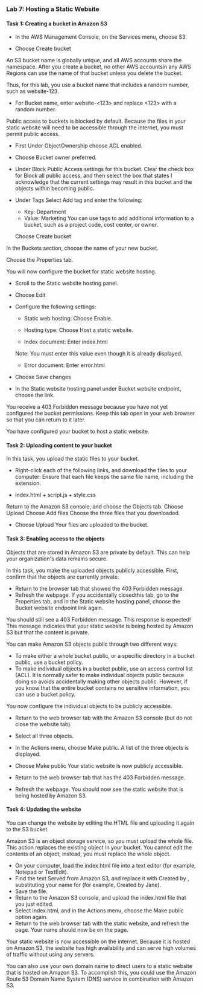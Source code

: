 ### Lab 7: Hosting a Static Website
####    Task 1: Creating a bucket in Amazon S3
+   In the AWS Management Console, on the Services menu, choose S3.

+   Choose Create bucket

An S3 bucket name is globally unique, and all AWS accounts share the namespace. After you create a bucket, no other AWS accountsin any AWS Regions can use the name of that bucket unless you delete the bucket.

Thus, for this lab, you use a bucket name that includes a random number, such as website-123.
+   For Bucket name, enter website-<123> and replace <123> with a random number.

Public access to buckets is blocked by default. Because the files in your static website will need to be accessible through the internet, you must permit public access.

+   First Under ObjectOwnership choose ACL enabled.

+   Choose Bucket owner preferred.

+   Under Block Public Access settings for this bucket. Clear the check box for Block all public access, and then select the box that states I acknowledge that the current settings may result in this bucket and the objects within becoming public.

+   Under Tags Select Add tag and enter the following:

    +   Key: Department
    +   Value: Marketing
    You can use tags to add additional information to a bucket, such as a project code, cost center, or owner.

    Choose Create bucket

In the Buckets section, choose the name of your new bucket.

Choose the Properties tab.

You will now configure the bucket for static website hosting.

+   Scroll to the Static website hosting panel.

+   Choose Edit

+   Configure the following settings:

    +   Static web hosting: Choose Enable.

    +   Hosting type: Choose Host a static website.
    +   Index document: Enter index.html

    Note: You must enter this value even though it is already displayed.
    +   Error document: Enter error.html
+   Choose Save changes

+   In the Static website hosting panel under Bucket website endpoint, choose the link.

You receive a 403 Forbidden message because you have not yet configured the bucket permissions. Keep this tab open in your web browser so that you can return to it later.

You have configured your bucket to host a static website.


####    Task 2: Uploading content to your bucket
In this task, you upload the static files to your bucket.

+   Right-click each of the following links, and download the files to your computer:
Ensure that each file keeps the same file name, including the extension.

  +   index.html
    +   script.js
    +   style.css

   

Return to the Amazon S3 console, and choose the Objects tab.
Choose Upload
Choose Add files
Choose the three files that you downloaded.
+   Choose Upload
Your files are uploaded to the bucket.

####    Task 3: Enabling access to the objects
Objects that are stored in Amazon S3 are private by default. This can help your organization's data remains secure.

In this task, you make the uploaded objects publicly accessible.
First, confirm that the objects are currently private.

+   Return to the browser tab that showed the 403 Forbidden message.
+   Refresh  the webpage.
 If you accidentally closedthis tab, go to the Properties tab, and in the Static website hosting panel, choose the Bucket website endpoint link again.

You should still see a 403 Forbidden message. This response is expected! This message indicates that your static website is being hosted by Amazon S3 but that the content is private.

You can make Amazon S3 objects public through two different ways:

+   To make either a whole bucket public, or a specific directory in a bucket public, use a bucket policy.
+   To make individual objects in a bucket public, use an access control list (ACL).
It is normally safer to make individual objects public because doing so avoids accidentally making other objects public. However, if you know that the entire bucket contains no sensitive information, you can use a bucket policy.

You now configure the individual objects to be publicly accessible.

+   Return to the web browser tab with the Amazon S3 console (but do not close the website tab).
+   Select  all three objects.
+   In the Actions menu, choose Make public.
A list of the three objects is displayed.

+   Choose Make public
Your static website is now publicly accessible.

+   Return to the web browser tab that has the 403 Forbidden message.
+   Refresh  the webpage.
You should now see the static website that is being hosted by Amazon S3.

####    Task 4: Updating the website
You can change the website by editing the HTML file and uploading it again to the S3 bucket.

Amazon S3 is an object storage service, so you must upload the whole file. This action replaces the existing object in your bucket. You cannot edit the contents of an object; instead, you must replace the whole object.

+   On your computer, load the index.html file into a text editor (for example, Notepad or TextEdit).
+   Find the text Served from Amazon S3, and replace it with Created by <YOUR-NAME>, substituting your name for <YOUR-NAME> (for example, Created by Jane).
+   Save the file.
+   Return to the Amazon S3 console, and upload the index.html file that you just edited.
+   Select  index.html, and in the Actions menu, choose the Make public option again.
+   Return to the web browser tab with the static website, and refresh  the page.
Your name should now be on the page.

Your static website is now accessible on the internet. Because it is hosted on Amazon S3, the website has high availability and can serve high volumes of traffic without using any servers.

You can also use your own domain name to direct users to a static website that is hosted on Amazon S3. To accomplish this, you could use the Amazon Route 53 Domain Name System (DNS) service in combination with Amazon S3.